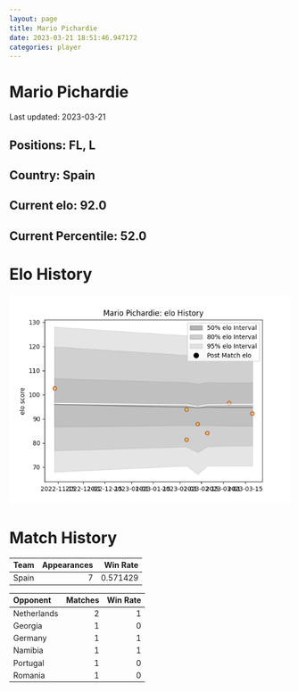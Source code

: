 ```yaml
---  
layout: page  
title: Mario Pichardie  
date: 2023-03-21 18:51:46.947172  
categories: player  
---
```

# Mario Pichardie


Last updated: 2023-03-21
## Positions: FL, L

## Country: Spain

## Current elo: 92.0

## Current Percentile: 52.0

# Elo History


![elo history](history_MarioPichardie.png)
# Match History


| Team   |   Appearances |   Win Rate |
|:-------|--------------:|-----------:|
| Spain  |             7 |   0.571429 |

| Opponent    |   Matches |   Win Rate |
|:------------|----------:|-----------:|
| Netherlands |         2 |          1 |
| Georgia     |         1 |          0 |
| Germany     |         1 |          1 |
| Namibia     |         1 |          1 |
| Portugal    |         1 |          0 |
| Romania     |         1 |          0 |